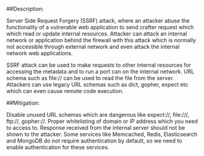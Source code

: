 ##Description:

Server Side Request Forgery (SSRF) attack, where an attacker abuse the functionality of a
vulnerable web application to send crafter request which which read or update internal 
resources. Attacker can attack an internal network or application behind the firewall with
this attack which is normally not accessible through external network and even attack the
internal network web applications.

SSRF attack can be used to make requests to other internal resources for accessing the 
metadata and to run a port can on the internal network. URL schema such as file:// can
be used to read the file from the server. Attackers can use legacy URL schemas such as 
dict, gopher, expect etc which can even cause remote code execution.

##Mitigation:

Disable unused URL schemas which are dangerous like expect://, file:///, ftp://, gopher://.
Proper whitelisting of domain or IP address which you need to access to. Response received from 
the internal server should not be shown to the attacker. Some services like Memcached, Redis, Elasticsearch and MongoDB do not require authentication by default, so we need to enable 
authentication for these services.
